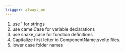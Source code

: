 ```yaml
---
trigger: always_on
---
```


1. use ' for strings
2. use camelCase for variable declarations
3. use snake_case for function definitions
4. Capitalize first letter in ComponentName.svelte files.
5. lower case folder names